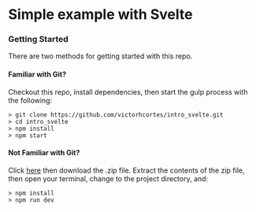# Simple example with Svelte

### Getting Started

There are two methods for getting started with this repo.

#### Familiar with Git?

Checkout this repo, install dependencies, then start the gulp process with the following:

```
> git clone https://github.com/victorhcortes/intro_svelte.git
> cd intro_svelte
> npm install
> npm start
```

#### Not Familiar with Git?

Click [here](https://github.com/victorhcortes/intro_svelte.git) then download the .zip file. Extract the contents of the zip file, then open your terminal, change to the project directory, and:

```
> npm install
> npm run dev
```
